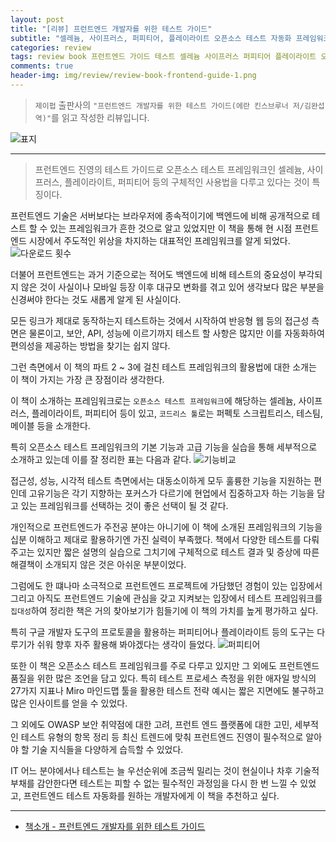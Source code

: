 ```yaml
---  
layout: post  
title: "[리뷰] 프런트엔드 개발자를 위한 테스트 가이드"  
subtitle: "셀레늄, 사이프러스, 퍼피티어, 플레이라이트 오픈소스 테스트 자동화 프레임워크 교과서"  
categories: review  
tags: review book 프런트엔드 가이드 테스트 셀레늄 사이프러스 퍼피티어 플레이라이트 오픈소스 자동화 프레임워크 전략        
comments: true  
header-img: img/review/review-book-frontend-guide-1.png
---  
```

  
> `제이펍` 출판사의 `"프런트엔드 개발자를 위한 테스트 가이드(에란 킨스브루너 저/김완섭 역)"`를 읽고 작성한 리뷰입니다.  

![표지](https://telegeam.github.io/assets/img/review/review-book-frontend-guide-1.png)  

---

> 프런트엔드 진영의 테스트 가이드로 오픈소스 테스트 프레임워크인 셀레늄, 사이프러스, 플레이라이트, 퍼피티어 등의 구체적인 사용법을 다루고 있다는 것이 특징이다.

프런트엔드 기술은 서버보다는 브라우저에 종속적이기에 백엔드에 비해 공개적으로 테스트 할 수 있는 프레임워크가 흔한 것으로 알고 있었지만 이 책을 통해 현 시점 프런트엔드 시장에서 주도적인 위상을 차지하는 대표적인 프레임워크를 알게 되었다. 
![다운로드 횟수](https://telegeam.github.io/assets/img/review/review-book-frontend-guide-2.png)  

더불어 프런트엔드는 과거 기준으로는 적어도 백엔드에 비해 테스트의 중요성이 부각되지 않은 것이 사실이나 모바일 등장 이후 대규모 변화를 겪고 있어 생각보다 많은 부분을 신경써야 한다는 것도 새롭게 알게 된 사실이다. 

모든 링크가 제대로 동작하는지 테스트하는 것에서 시작하여 반응형 웹 등의 접근성 측면은 물론이고, 보안, API, 성능에 이르기까지 테스트 할 사항은 많지만 이를 자동화하여 편의성을 제공하는 방법을 찾기는 쉽지 않다. 

그런 측면에서 이 책의 파트 2 ~ 3에 걸친 테스트 프레임워크의 활용법에 대한 소개는 이 책이 가지는 가장 큰 장점이라 생각한다. 

이 책이 소개하는 프레임워크로는 `오픈소스 테스트 프레임워크`에 해당하는 셀레늄, 사이프러스, 플레이라이트, 퍼피티어 등이 있고, `코드리스 툴`로는 퍼펙토 스크립트리스, 테스팀, 메이블 등을 소개한다.

특히 오픈소스 테스트 프레임워크의 기본 기능과 고급 기능을 실습을 통해 세부적으로 소개하고 있는데 이를 잘 정리한 표는 다음과 같다. 
![기능비교](https://telegeam.github.io/assets/img/review/review-book-frontend-guide-3.png)  

접근성, 성능, 시각적 테스트 측면에서는 대동소이하게 모두 훌륭한 기능을 지원하는 편인데 고유기능은 각기 지향하는 포커스가 다르기에 현업에서 집중하고자 하는 기능을 담고 있는 프레임워크를 선택하는 것이 좋은 선택이 될 것 같다. 

개인적으로 프런트엔드가 주전공 분야는 아니기에 이 책에 소개된 프레임워크의 기능을 십분 이해하고 제대로 활용하기엔 가진 실력이 부족했다. 책에서 다양한 테스트를 다뤄주고는 있지만 짧은 설명의 실습으로 그치기에 구체적으로 테스트 결과 및 증상에 따른 해결책이 소개되지 않은 것은 아쉬운 부분이었다. 

그럼에도 한 떄나마 소극적으로 프런트엔드 프로젝트에 가담했던 경험이 있는 입장에서 그리고 아직도 프런트엔드 기술에 관심을 갖고 지켜보는 입장에서 테스트 프레임워크를 `집대성`하여 정리한 책은 거의 찾아보기가 힘들기에 이 책의 가치를 높게 평가하고 싶다. 

특히 구글 개발자 도구의 프로토콜을 활용하는 퍼피티어나 플레이라이트 등의 도구는 다루기가 쉬워 향후 자주 활용해 봐야겠다는 생각이 들었다. 
![퍼피티어](https://telegeam.github.io/assets/img/review/review-book-frontend-guide-4.png)  

또한 이 책은 오픈소스 테스트 프레임워크를 주로 다루고 있지만 그 외에도 프런트엔드 품질을 위한 많은 조언을 담고 있다. 특히 테스트 프로세스 측정을 위한 애자일 방식의 27가지 지표나 Miro 마인드맵 툴을 활용한 테스트 전략 예시는 짧은 지면에도 불구하고 많은 인사이트를 얻을 수 있었다. 

그 외에도 OWASP 보안 취약점에 대한 고려, 프런트 엔드 플랫폼에 대한 고민, 세부적인 테스트 유형의 항목 정리 등 최신 트렌드에 맞춰 프런트엔드 진영이 필수적으로 알아야 할 기술 지식들을 다양하게 습득할 수 있었다. 

IT 어느 분야에서나 테스트는 늘 우선순위에 조금씩 밀리는 것이 현실이나 차후 기술적 부채를 감안한다면 테스트는 피할 수 없는 필수적인 과정임을 다시 한 번 느낄 수 있었고, 프런트엔드 테스트 자동화를 원하는 개발자에게 이 책을 추천하고 싶다. 

---

* [책소개 - 프런트엔드 개발자를 위한 테스트 가이드](https://www.yes24.com/Product/Goods/119757855)
